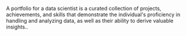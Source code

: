 
A portfolio for a data scientist is a curated collection of projects, achievements, and skills that demonstrate the individual's proficiency in handling and analyzing data, as well as their ability to derive valuable insights..
